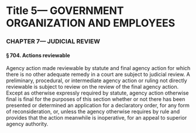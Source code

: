 
# Title 5— GOVERNMENT ORGANIZATION AND EMPLOYEES
### CHAPTER 7— JUDICIAL REVIEW
#### § 704. Actions reviewable

Agency action made reviewable by statute and final agency action for which there is no other adequate remedy in a court are subject to judicial review. A preliminary, procedural, or intermediate agency action or ruling not directly reviewable is subject to review on the review of the final agency action. Except as otherwise expressly required by statute, agency action otherwise final is final for the purposes of this section whether or not there has been presented or determined an application for a declaratory order, for any form of reconsideration, or, unless the agency otherwise requires by rule and provides that the action meanwhile is inoperative, for an appeal to superior agency authority.
